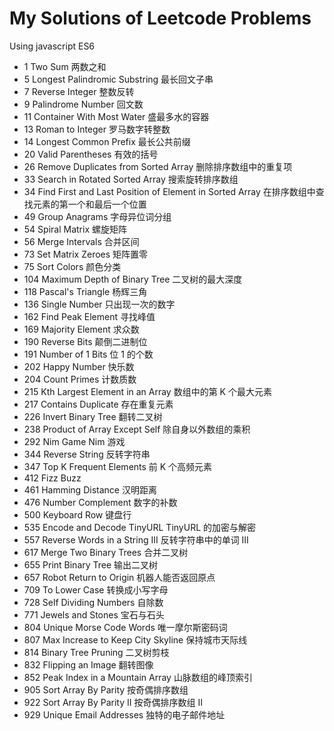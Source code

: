 # My Solutions of Leetcode Problems

Using javascript ES6

- 1 Two Sum 两数之和
- 5 Longest Palindromic Substring 最长回文子串
- 7 Reverse Integer 整数反转
- 9 Palindrome Number 回文数
- 11 Container With Most Water 盛最多水的容器
- 13 Roman to Integer 罗马数字转整数
- 14 Longest Common Prefix 最长公共前缀
- 20 Valid Parentheses 有效的括号
- 26 Remove Duplicates from Sorted Array 删除排序数组中的重复项
- 33 Search in Rotated Sorted Array 搜索旋转排序数组
- 34 Find First and Last Position of Element in Sorted Array 在排序数组中查找元素的第一个和最后一个位置
- 49 Group Anagrams 字母异位词分组
- 54 Spiral Matrix 螺旋矩阵
- 56 Merge Intervals 合并区间
- 73 Set Matrix Zeroes 矩阵置零
- 75 Sort Colors 颜色分类
- 104 Maximum Depth of Binary Tree 二叉树的最大深度
- 118 Pascal's Triangle 杨辉三角
- 136 Single Number 只出现一次的数字
- 162 Find Peak Element 寻找峰值
- 169 Majority Element 求众数
- 190 Reverse Bits 颠倒二进制位
- 191 Number of 1 Bits 位 1 的个数
- 202 Happy Number 快乐数
- 204 Count Primes 计数质数
- 215 Kth Largest Element in an Array 数组中的第 K 个最大元素
- 217 Contains Duplicate 存在重复元素
- 226 Invert Binary Tree 翻转二叉树
- 238 Product of Array Except Self 除自身以外数组的乘积
- 292 Nim Game Nim 游戏
- 344 Reverse String 反转字符串
- 347 Top K Frequent Elements 前 K 个高频元素
- 412 Fizz Buzz
- 461 Hamming Distance 汉明距离
- 476 Number Complement 数字的补数
- 500 Keyboard Row 键盘行
- 535 Encode and Decode TinyURL TinyURL 的加密与解密
- 557 Reverse Words in a String III 反转字符串中的单词 III
- 617 Merge Two Binary Trees 合并二叉树
- 655 Print Binary Tree 输出二叉树
- 657 Robot Return to Origin 机器人能否返回原点
- 709 To Lower Case 转换成小写字母
- 728 Self Dividing Numbers 自除数
- 771 Jewels and Stones 宝石与石头
- 804 Unique Morse Code Words 唯一摩尔斯密码词
- 807 Max Increase to Keep City Skyline 保持城市天际线
- 814 Binary Tree Pruning 二叉树剪枝
- 832 Flipping an Image 翻转图像
- 852 Peak Index in a Mountain Array 山脉数组的峰顶索引
- 905 Sort Array By Parity 按奇偶排序数组
- 922 Sort Array By Parity II 按奇偶排序数组 II
- 929 Unique Email Addresses 独特的电子邮件地址
